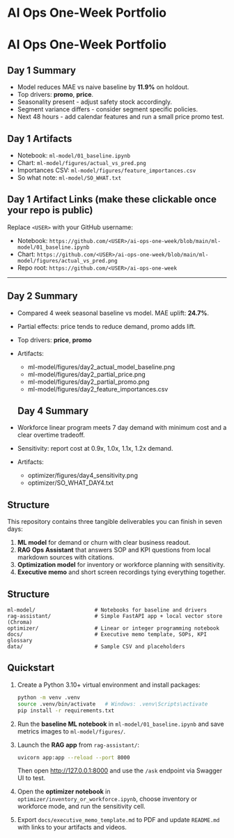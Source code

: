 # AI Ops One-Week Portfolio
# AI Ops One-Week Portfolio

## Day 1 Summary
- Model reduces MAE vs naive baseline by **11.9%** on holdout.
- Top drivers: **promo**, **price**.
- Seasonality present - adjust safety stock accordingly.
- Segment variance differs - consider segment specific policies.
- Next 48 hours - add calendar features and run a small price promo test.

## Day 1 Artifacts
- Notebook: `ml-model/01_baseline.ipynb`
- Chart: `ml-model/figures/actual_vs_pred.png`
- Importances CSV: `ml-model/figures/feature_importances.csv`
- So what note: `ml-model/SO_WHAT.txt`

## Day 1 Artifact Links (make these clickable once your repo is public)
Replace `<USER>` with your GitHub username:
- Notebook: `https://github.com/<USER>/ai-ops-one-week/blob/main/ml-model/01_baseline.ipynb`
- Chart: `https://github.com/<USER>/ai-ops-one-week/blob/main/ml-model/figures/actual_vs_pred.png`
- Repo root: `https://github.com/<USER>/ai-ops-one-week`

---

## Day 2 Summary
- Compared 4 week seasonal baseline vs model. MAE uplift: **24.7%**.
- Partial effects: price tends to reduce demand, promo adds lift.
- Top drivers: **price**, **promo**
- Artifacts:
  - ml-model/figures/day2_actual_model_baseline.png
  - ml-model/figures/day2_partial_price.png
  - ml-model/figures/day2_partial_promo.png
  - ml-model/figures/day2_feature_importances.csv


  ## Day 4 Summary
- Workforce linear program meets 7 day demand with minimum cost and a clear overtime tradeoff.
- Sensitivity: report cost at 0.9x, 1.0x, 1.1x, 1.2x demand.
- Artifacts:
  - optimizer/figures/day4_sensitivity.png
  - optimizer/SO_WHAT_DAY4.txt



## Structure

This repository contains three tangible deliverables you can finish in seven days:
1. **ML model** for demand or churn with clear business readout.
2. **RAG Ops Assistant** that answers SOP and KPI questions from local markdown sources with citations.
3. **Optimization model** for inventory or workforce planning with sensitivity.
4. **Executive memo** and short screen recordings tying everything together.

## Structure
```
ml-model/                   # Notebooks for baseline and drivers
rag-assistant/              # Simple FastAPI app + local vector store (Chroma)
optimizer/                  # Linear or integer programming notebook
docs/                       # Executive memo template, SOPs, KPI glossary
data/                       # Sample CSV and placeholders
```

## Quickstart
1. Create a Python 3.10+ virtual environment and install packages:
   ```bash
   python -m venv .venv
   source .venv/bin/activate   # Windows: .venv\Scripts\activate
   pip install -r requirements.txt
   ```

2. Run the **baseline ML notebook** in `ml-model/01_baseline.ipynb` and save metrics images to `ml-model/figures/`.

3. Launch the **RAG app** from `rag-assistant/`:
   ```bash
   uvicorn app:app --reload --port 8000
   ```
   Then open http://127.0.0.1:8000 and use the `/ask` endpoint via Swagger UI to test.

4. Open the **optimizer notebook** in `optimizer/inventory_or_workforce.ipynb`, choose inventory or workforce mode, and run the sensitivity cell.

5. Export `docs/executive_memo_template.md` to PDF and update `README.md` with links to your artifacts and videos.
